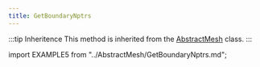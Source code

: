 ```yaml
---
title: GetBoundaryNptrs
---
```


:::tip Inheritence
This method is inherited from the [AbstractMesh](../AbstractMesh/AbstractMesh_.md) class.
:::

import EXAMPLE5 from "../AbstractMesh/GetBoundaryNptrs.md";

<EXAMPLE5 />
